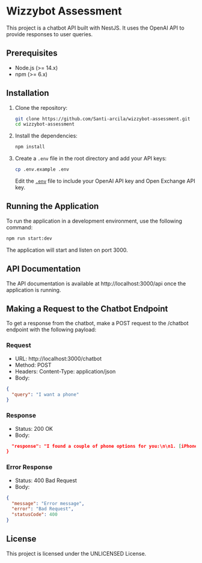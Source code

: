 # Wizzybot Assessment

This project is a chatbot API built with NestJS. It uses the OpenAI API to provide responses to user queries.

## Prerequisites

- Node.js (>= 14.x)
- npm (>= 6.x)

## Installation

1. Clone the repository:

    ```sh
    git clone https://github.com/Santi-arcila/wizzybot-assessment.git
    cd wizzybot-assessment
    ```

2. Install the dependencies:

    ```sh
    npm install
    ```

3. Create a `.env` file in the root directory and add your API keys:

    ```sh
    cp .env.example .env
    ```

    Edit the [`.env`](command:_github.copilot.openRelativePath?%5B%7B%22scheme%22%3A%22file%22%2C%22authority%22%3A%22%22%2C%22path%22%3A%22%2Fc%3A%2FUsers%2FUsuario%2Fdev%2Fwizzybot-assessment%2F.env%22%2C%22query%22%3A%22%22%2C%22fragment%22%3A%22%22%7D%5D "c:\Users\Usuario\dev\wizzybot-assessment\.env") file to include your OpenAI API key and Open Exchange API key.

## Running the Application

To run the application in a development environment, use the following command:

```sh
npm run start:dev
```

The application will start and listen on port 3000.

## API Documentation

The API documentation is available at http://localhost:3000/api once the application is running.

## Making a Request to the Chatbot Endpoint

To get a response from the chatbot, make a POST request to the /chatbot endpoint with the following payload:

### Request
* URL: http://localhost:3000/chatbot
* Method: POST
* Headers: Content-Type: application/json
* Body: 
```JSON 
{
  "query": "I want a phone"
}
```
### Response
* Status: 200 OK
* Body:
```JSON {
  "response": "I found a couple of phone options for you:\n\n1. [iPhone 12](https://wizybot-demo-store.myshopify.com/products/iphone-12)\n   - Price: $900.0 USD\n   - Colors available: Black, Blue, Red, Green, White\n   - Capacity options: 64gb, 128gb\n   - Discount: 1%\n\n2. [iPhone 13](https://wizybot-demo-store.myshopify.com/products/iphone-13)\n"
}
```
### Error Response
* Status: 400 Bad Request
* Body:
```JSON
{
  "message": "Error message",
  "error": "Bad Request",
  "statusCode": 400
}
```
## License
This project is licensed under the UNLICENSED License.